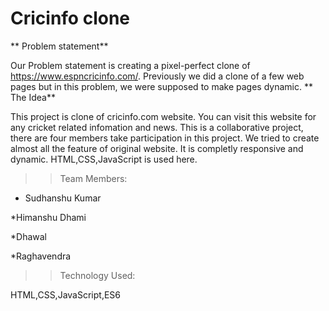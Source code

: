 # Cricinfo clone

** Problem statement**

Our Problem statement is creating a pixel-perfect clone of https://www.espncricinfo.com/. Previously we did a clone of a few web pages but in this problem, we were supposed to make pages dynamic.
** The Idea**


This project is clone of cricinfo.com website. You can visit this website for any cricket related infomation and news. This is a collaborative project, there are four members take participation in this project. We tried to create almost all the feature of original website. It is completly responsive and dynamic. HTML,CSS,JavaScript is used here.

>>Team Members:

* Sudhanshu Kumar

*Himanshu Dhami

*Dhawal

*Raghavendra

>>Technology Used:

HTML,CSS,JavaScript,ES6
